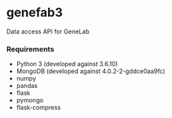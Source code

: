 # genefab3

Data access API for GeneLab


### Requirements

* Python 3 (developed against 3.6.10)
* MongoDB (developed against 4.0.2-2-gddce0aa9fc)
* numpy
* pandas
* flask
* pymongo
* flask-compress
